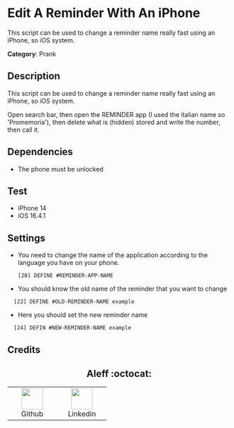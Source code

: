 # Edit A Reminder With An iPhone

This script can be used to change a reminder name really fast using an iPhone, so iOS system.

**Category**: Prank

## Description

This script can be used to change a reminder name really fast using an iPhone, so iOS system.

Open search bar, then open the REMINDER app (I used the italian name so 'Promemoria'), then delete what is (hidden) stored and write the number, then call it.

## Dependencies

* The phone must be unlocked

## Test

- iPhone 14
- iOS 16.4.1

## Settings

- You need to change the name of the application according to the language you have on your phone.

  ```DuckyScript
  [20] DEFINE #REMINDER-APP-NAME
  ```

- You should know the old name of the reminder that you want to change

```DuckyScript
  [22] DEFINE #OLD-REMINDER-NAME example
```

- Here you should set the new reminder name

```DuckyScript
  [24] DEFIN #NEW-REMINDER-NAME example
```

## Credits

<h2 align="center"> Aleff :octocat: </h2>
<div align=center>
<table>
  <tr>
    <td align="center" width="96">
      <a href="https://github.com/aleff-github">
        <img src=https://github.com/aleff-github/aleff-github/blob/main/img/github.png?raw=true width="48" height="48" />
      </a>
      <br>Github
    </td>
    <td align="center" width="96">
      <a href="https://www.linkedin.com/in/alessandro-greco-aka-aleff/">
        <img src=https://github.com/aleff-github/aleff-github/blob/main/img/linkedin.png?raw=true width="48" height="48" />
      </a>
      <br>Linkedin
    </td>
  </tr>
</table>
</div>